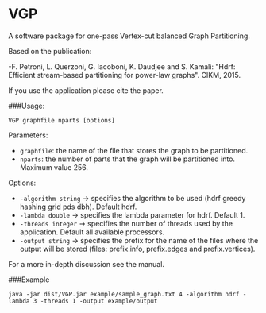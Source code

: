 # VGP
A software package for one-pass Vertex-cut balanced Graph Partitioning.

Based on the publication:

-F. Petroni, L. Querzoni, G. Iacoboni, K. Daudjee and S. Kamali: "Hdrf: Efficient stream-based partitioning for power-law graphs". CIKM, 2015.

If you use the application please cite the paper.

###Usage:

```
VGP graphfile nparts [options]
```

Parameters:
- `graphfile`: the name of the file that stores the graph to be partitioned.
- `nparts`: the number of parts that the graph will be partitioned into. Maximum value 256.

Options:
- `-algorithm string`  ->  specifies the algorithm to be used (hdrf greedy hashing grid pds dbh). Default hdrf.
- `-lambda double`  ->  specifies the lambda parameter for hdrf. Default 1.
- `-threads integer`  ->  specifies the number of threads used by the application. Default all available processors.
- `-output string`  ->  specifies the prefix for the name of the files where the output will be stored (files: prefix.info, prefix.edges and prefix.vertices).


For a more in-depth discussion see the manual.

###Example

```
java -jar dist/VGP.jar example/sample_graph.txt 4 -algorithm hdrf -lambda 3 -threads 1 -output example/output  
```
